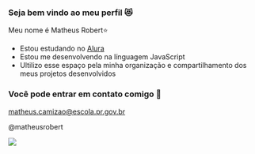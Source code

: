 ### Seja bem vindo ao meu perfil 😻

Meu nome é Matheus Robert⭐

- Estou estudando no [Alura](https://www.alura.com.br/)
- Estou me desenvolvendo na línguagem JavaScript
- Ultilizo esse espaço pela minha organização e compartilhamento dos meus projetos desenvolvidos

### Você pode entrar em contato comigo 📧

matheus.camizao@escola.pr.gov.br

@matheusrobert

![](https://media.tenor.com/KzRk6gKYpfMAAAAi/cat.gif)
